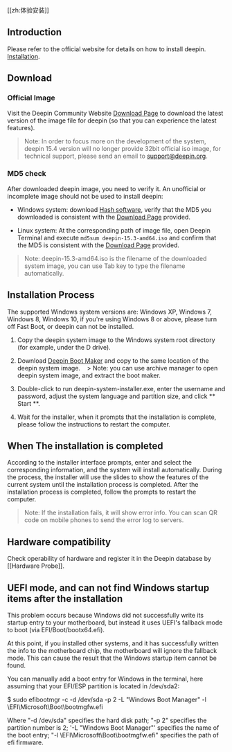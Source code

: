 [[zh:体验安装]]
## Introduction

Please refer to the official website for details on how to install deepin. [Installation](https://www.deepin.org/en/installation/).


## Download

### Official Image

Visit the Deepin Community Website [Download Page](https://www.deepin.org/en/download/) to download the latest version of the image file for deepin (so that you can experience the latest features).


> Note: In order to focus more on the development of the system, deepin 15.4 version will no longer provide 32bit official iso image, for technical support, please send an email to support@deepin.org.


### MD5 check

After downloaded deepin image, you need to verify it. An unofficial or incomplete image should not be used to install deepin:

* Windows system: download [Hash software](http://soft.hao123.com/soft/appid/25574.html), verify that the MD5 you downloaded is consistent with the [Download Page](https://www.deepin.org/en/download/) provided.

* Linux system: At the corresponding path of image file, open Deepin Terminal and execute `md5sum deepin-15.3-amd64.iso` and confirm that the MD5 is consistent with the [Download Page](https://www.deepin.org/en/download/) provided.

> Note: deepin-15.3-amd64.iso is the filename of the downloaded system image, you can use Tab key to type the filename automatically.



## Installation Process

The supported Windows system versions are: Windows XP, Windows 7, Windows 8, Windows 10, if you're using Windows 8 or above, please turn off Fast Boot, or deepin can not be installed.

1. Copy the deepin system image to the Windows system root directory (for example, under the D drive).
2. Download [Deepin Boot Maker](http://cdimage.deepin.com/applications/deepin-boot-maker/windows/deepin-system-installer.exe) and copy to the same location of the deepin system image.
 
 > Note: you can use archive manager to open deepin system image, and extract the boot maker.

3. Double-click to run deepin-system-installer.exe, enter the username and password, adjust the system language and partition size, and click ** Start **.
4. Wait for the installer, when it prompts that the installation is complete, please follow the instructions to restart the computer.


## When The installation is completed

According to the installer interface prompts, enter and select the corresponding information, and the system will install automatically. During the process, the installer will use the slides to show the features of the current system until the installation process is completed. After the installation process is completed, follow the prompts to restart the computer.

> Note: If the installation fails, it will show error info. You can scan QR code on mobile phones to send the error log to servers.

## Hardware compatibility
Check operability of hardware and register it in the Deepin database by [[Hardware Probe]].

## UEFI mode, and can not find Windows startup items after the installation 

This problem occurs because Windows did not successfully write its startup entry to your motherboard, but instead it uses UEFI's fallback mode to boot (via EFI/Boot/bootx64.efi).

At this point, if you installed other systems, and it has successfully written the info to the motherboard chip, the motherboard will ignore the fallback mode. This can cause the result that the Windows startup item cannot be found.

You can manually add a boot entry for Windows in the terminal, here assuming that your EFI/ESP partition is located in /dev/sda2:

$ sudo efibootmgr -c -d /dev/sda -p 2 -L "Windows Boot Manager" -l \\EFI\\Microsoft\\Boot\\bootmgfw.efi

Where "-d /dev/sda" specifies the hard disk path; "-p 2" specifies the partition number is 2; '-L "Windows Boot Manager"' specifies the name of the boot entry; "-l \\EFI\Microsoft\\Boot\\bootmgfw.efi" specifies the path of efi firmware.
